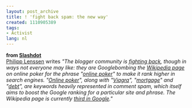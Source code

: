 ```yaml
---
layout: post_archive
title: ! 'fight back spam: the new way'
created: 1110905389
tags:
- Activist
lang: nl
---
```

<b>from [Slashdot](http://slashdot.org/article.pl?sid=05/03/15/0035225&from=rss)</b><br />[Philipp Lenssen](http://blog.outer-court.com) writes <i>"The blogger community is [fighting back](http://www.threadwatch.org/node/1882), though in ways not everyone may like: they are Googlebombing the [Wikipedia page](http://en.wikipedia.org/wiki/Online_poker) on online poker for the phrase "[online poker](http://en.wikipedia.org/wiki/Online_poker)" to make it rank higher in search engines. "[Online poker](http://en.wikipedia.org/wiki/Online_poker)", along with "[Viagra](http://en.wikipedia.org/wiki/Viagra)", "[mortgage](http://en.wikipedia.org/wiki/mortgage)" and "[debt](http://en.wikipedia.org/wiki/debt)", are keywords heavily represented in comment spam, which itself aims to boost the Google ranking for a particular site and phrase. The Wikipedia page is currently [third in Google](http://www.google.com/search?q=online+poker)."</i>
